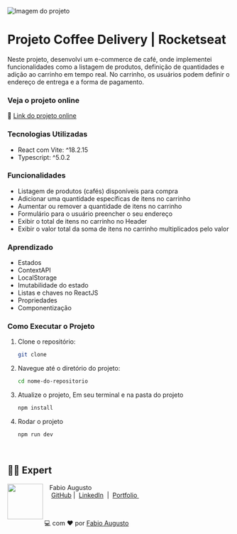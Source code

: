 ![Imagem do projeto](src/assets/projeto.png)

# Projeto Coffee Delivery | Rocketseat

Neste projeto, desenvolvi um e-commerce de café, onde implementei funcionalidades como a listagem de produtos, definição de quantidades e adição ao carrinho em tempo real. No carrinho, os usuários podem definir o endereço de entrega e a forma de pagamento.

### Veja o projeto online

🚀 [Link do projeto online]()

### Tecnologias Utilizadas

- React com Vite: ^18.2.15
- Typescript: ^5.0.2

### Funcionalidades

- Listagem de produtos (cafés) disponíveis para compra
- Adicionar uma quantidade específicas de itens no carrinho
- Aumentar ou remover a quantidade de itens no carrinho
- Formulário para o usuário preencher o seu endereço
- Exibir o total de itens no carrinho no Header
- Exibir o valor total da soma de itens no carrinho multiplicados pelo valor

### Aprendizado

- Estados
- ContextAPI
- LocalStorage
- Imutabilidade do estado
- Listas e chaves no ReactJS
- Propriedades
- Componentização

### Como Executar o Projeto

1. Clone o repositório:

   ```bash
   git clone
   ```

2. Navegue até o diretório do projeto:

   ```bash
   cd nome-do-repositorio
   ```

3. Atualize o projeto, Em seu terminal e na pasta do projeto

   ```bash
   npm install
   ```

4. Rodar o projeto

   ```bash
   npm run dev
   ```

<br>

## 👨‍💻 Expert

<p>
    <img 
      align=left 
      margin=10 
      width=80 
      src="https://avatars.githubusercontent.com/u/44373172"
    />
    <p>&nbsp&nbsp&nbspFabio Augusto<br>
    &nbsp&nbsp&nbsp
    <a href="https://github.com/fabiocasadossites">
    GitHub</a>&nbsp;|&nbsp;
    <a href="https://www.linkedin.com/in/fabioasa/">LinkedIn</a>
&nbsp;|&nbsp;
    <a href="https://www.fabioaugusto.dev/">
    Portfolio </a>
&nbsp;&nbsp;</p>
</p>
<br/>
<p>

💻 com ❤️ por [Fabio Augusto](https://github.com/fabiocasadossites)
